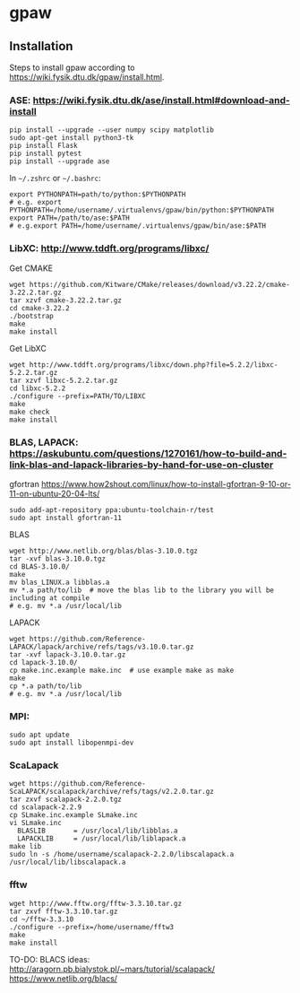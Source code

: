 # gpaw

## Installation

Steps to install gpaw according to https://wiki.fysik.dtu.dk/gpaw/install.html.

### ASE:  https://wiki.fysik.dtu.dk/ase/install.html#download-and-install
```
pip install --upgrade --user numpy scipy matplotlib
sudo apt-get install python3-tk
pip install Flask
pip install pytest
pip install --upgrade ase
```
In `~/.zshrc` or `~/.bashrc`:
```
export PYTHONPATH=path/to/python:$PYTHONPATH     
# e.g. export PYTHONPATH=/home/username/.virtualenvs/gpaw/bin/python:$PYTHONPATH
export PATH=/path/to/ase:$PATH 
# e.g.export PATH=/home/username/.virtualenvs/gpaw/bin/ase:$PATH 
```

### LibXC: http://www.tddft.org/programs/libxc/

Get CMAKE
```
wget https://github.com/Kitware/CMake/releases/download/v3.22.2/cmake-3.22.2.tar.gz
tar xzvf cmake-3.22.2.tar.gz
cd cmake-3.22.2
./bootstrap
make
make install
```
Get LibXC
```
wget http://www.tddft.org/programs/libxc/down.php?file=5.2.2/libxc-5.2.2.tar.gz
tar xzvf libxc-5.2.2.tar.gz
cd libxc-5.2.2
./configure --prefix=PATH/TO/LIBXC
make
make check
make install
```
### BLAS, LAPACK: https://askubuntu.com/questions/1270161/how-to-build-and-link-blas-and-lapack-libraries-by-hand-for-use-on-cluster
gfortran https://www.how2shout.com/linux/how-to-install-gfortran-9-10-or-11-on-ubuntu-20-04-lts/
```
sudo add-apt-repository ppa:ubuntu-toolchain-r/test
sudo apt install gfortran-11
```

BLAS
```
wget http://www.netlib.org/blas/blas-3.10.0.tgz
tar -xvf blas-3.10.0.tgz
cd BLAS-3.10.0/ 
make
mv blas_LINUX.a libblas.a
mv *.a path/to/lib  # move the blas lib to the library you will be including at compile
# e.g. mv *.a /usr/local/lib
```
LAPACK
```
wget https://github.com/Reference-LAPACK/lapack/archive/refs/tags/v3.10.0.tar.gz
tar -xvf lapack-3.10.0.tar.gz
cd lapack-3.10.0/
cp make.inc.example make.inc  # use example make as make
make
cp *.a path/to/lib
# e.g. mv *.a /usr/local/lib
```
### MPI:
```
sudo apt update
sudo apt install libopenmpi-dev
```
### ScaLapack
```
wget https://github.com/Reference-ScaLAPACK/scalapack/archive/refs/tags/v2.2.0.tar.gz
tar zxvf scalapack-2.2.0.tgz
cd scalapack-2.2.9
cp SLmake.inc.example SLmake.inc
vi SLmake.inc
  BLASLIB       = /usr/local/lib/libblas.a
  LAPACKLIB     = /usr/local/lib/liblapack.a
make lib
sudo ln -s /home/username/scalapack-2.2.0/libscalapack.a /usr/local/lib/libscalapack.a
```
### fftw
```
wget http://www.fftw.org/fftw-3.3.10.tar.gz
tar zxvf fftw-3.3.10.tar.gz
cd ~/fftw-3.3.10
./configure --prefix=/home/username/fftw3
make
make install
```
TO-DO: BLACS
ideas: http://aragorn.pb.bialystok.pl/~mars/tutorial/scalapack/ https://www.netlib.org/blacs/
